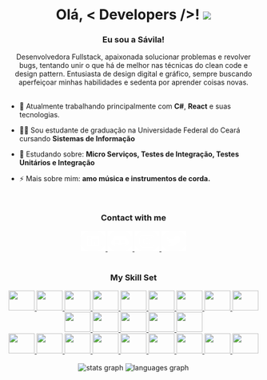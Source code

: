 <h1 align="center">Olá, < Developers />! <img src = "https://raw.githubusercontent.com/MartinHeinz/MartinHeinz/master/wave.gif" width = 30px></h1>

<h3 align="center">Eu sou a Sávila!</h3>
<div align="center">  
  Desenvolvedora Fullstack, apaixonada solucionar problemas e revolver bugs, tentando unir o que há de melhor nas técnicas do clean code e design pattern. Entusiasta de design digital e gráfico, sempre buscando aperfeiçoar minhas habilidades e sedenta por aprender coisas novas.
</div>

<br/>

<div>

- 🔭 Atualmente trabalhando principalmente com **C#**, **React** e suas tecnologias.

- 👨‍💻 Sou estudante de graduação na Universidade Federal do Ceará cursando **Sistemas de Informação**

- 🌱 Estudando sobre: **Micro Serviços, Testes de Integração, Testes Unitários e Integração**

- ⚡ Mais sobre mim: **amo música e instrumentos de corda.**

<!-- 
 📝 Eu escrevo artigos no linkedin: [https://www.linkedin.com/in/savilasaraiva/](https://www.linkedin.com/in/savilasaraiva/) -->
</div>

<br/>

<h3 align="center">Contact with me</h3>
<div align="center">  
  <a href="https://www.linkedin.com/in/savilasaraiva/" target="blank">
    <img src="assets/link-icon.svg" alt="https://www.linkedin.com/in/savilasaraiva/" width="50" height="40"/>
  </a>
  <a href="https://discordapp.com/users/561154633205284874" target="blank">
    <img src="assets/disc-icon.svg" alt="alivasaraiva#9819" width="50" height="40"/>
  </a>
  <a href="https://www.instagram.com/savilasaraiva/" target="blank">
    <img src="assets/inst-icon.svg" alt="https://www.instagram.com/savilasaraiva/" width="50" height="40"/>
  </a>
  <a href="https://twitter.com/SaraivaSavila/" target="blank">
    <img src="assets/twit-icon.svg" alt="https://twitter.com/SaraivaSavila/" width="50" height="40"/>
  </a>
</div>

<br>

<h3 align="center">My Skill Set</h3>
<div align="center">
  <a href="https://developer.mozilla.org/pt-BR/docs/Web/JavaScript" target="_blank">
    <img src="https://cdn.jsdelivr.net/gh/devicons/devicon/icons/javascript/javascript-original.svg" height="40" width="52">
  </a>
  <a href="#" target="_blank">
    <img src="https://cdn.jsdelivr.net/gh/devicons/devicon/icons/angularjs/angularjs-original.svg" height="40" width="52">
  </a>
  <a href="#" target="_blank">
    <img src="https://cdn.jsdelivr.net/gh/devicons/devicon/icons/csharp/csharp-original.svg" height="40" width="52">
  </a>
  <a href="#" target="_blank">
    <img src="https://cdn.jsdelivr.net/gh/devicons/devicon/icons/cplusplus/cplusplus-original.svg" height="40" width="52">
  </a>
  <a href="#" target="_blank">
    <img src="https://cdn.jsdelivr.net/gh/devicons/devicon/icons/dotnetcore/dotnetcore-original.svg" height="40" width="52">
  </a>
  <a href="#" target="_blank">
    <img src="https://cdn.jsdelivr.net/gh/devicons/devicon/icons/heroku/heroku-original.svg" height="40" width="52">
  </a>
  <a href="#" target="_blank">
    <img src="https://cdn.jsdelivr.net/gh/devicons/devicon/icons/java/java-original.svg" height="40" width="52">
  </a>
  <a href="#" target="_blank">
    <img src="https://cdn.jsdelivr.net/gh/devicons/devicon/icons/spring/spring-original.svg" height="40" width="52">
  </a>
  <a href="#" target="_blank">
    <img src="https://cdn.jsdelivr.net/gh/devicons/devicon/icons/oracle/oracle-original.svg" height="40" width="52">
  </a>
  <a href="#" target="_blank">
    <img src="https://cdn.jsdelivr.net/gh/devicons/devicon/icons/mysql/mysql-original.svg" height="40" width="52">
  </a>
  <a href="#" target="_blank">
    <img src="https://cdn.jsdelivr.net/gh/devicons/devicon/icons/postgresql/postgresql-original.svg" height="40" width="52">
  </a>  
  <a href="#" target="_blank">
    <img src="https://cdn.jsdelivr.net/gh/devicons/devicon/icons/microsoftsqlserver/microsoftsqlserver-plain.svg" height="40" width="52">
  </a>
  <a href="#" target="_blank">
    <img src="https://cdn.jsdelivr.net/gh/devicons/devicon/icons/mongodb/mongodb-original.svg" height="40" width="52">
  </a>   
  <a href="https://git-scm.com/" target="_blank">
    <img src="https://cdn.jsdelivr.net/gh/devicons/devicon/icons/git/git-original.svg" height="40" width="52">
  </a>

  <br>

  <a href="https://pt-br.reactjs.org/" target="_blank">
    <img src="https://cdn.jsdelivr.net/gh/devicons/devicon/icons/react/react-original.svg" height="40" width="52">
  </a>
  <a href="#" target="_blank">
    <img src="https://cdn.jsdelivr.net/gh/devicons/devicon/icons/vuejs/vuejs-original.svg" height="40" width="52">
  </a>
  <a href="#" target="_blank">
    <img src="https://cdn.jsdelivr.net/gh/devicons/devicon/icons/vuetify/vuetify-original.svg" height="40" width="52">
  </a>
  <a href="https://sass-lang.com/" target="_blank">
    <img src="https://cdn.jsdelivr.net/gh/devicons/devicon/icons/sass/sass-original.svg" height="40" width="52">
  </a>
  <a href="https://getbootstrap.com/" target="_blank">
    <img src="https://cdn.jsdelivr.net/gh/devicons/devicon/icons/bootstrap/bootstrap-original.svg" height="40" width="52">
  </a>
  <a href="https://developer.mozilla.org/pt-BR/docs/Web/CSS" target="_blank">
    <img src="https://cdn.jsdelivr.net/gh/devicons/devicon/icons/css3/css3-original.svg" height="40" width="52">
  </a>  
  <a href="https://developer.mozilla.org/en-US/docs/Glossary/HTML5/" target="_blank">
    <img src="https://cdn.jsdelivr.net/gh/devicons/devicon/icons/html5/html5-original.svg" height="40" width="52">
  </a>
  <a href="#" target="_blank">
    <img src="https://cdn.jsdelivr.net/gh/devicons/devicon/icons/behance/behance-original.svg" height="40" width="52">
  </a>
  <a href="#" target="_blank">
    <img src="https://profilinator.rishav.dev/skills-assets/figma-icon.svg" height="40" width="52" />
  </a>  
</div>

<br/>

<div align="center">
  <img src="https://github-readme-stats.vercel.app/api?hide_title=false&hide_rank=false&show_icons=true&include_all_commits=true&count_private=true&disable_animations=false&theme=dark&locale=en&hide_border=false&username=savilasaraiva" height="150" alt="stats graph"  />
  <img src="https://github-readme-stats.vercel.app/api/top-langs?locale=en&hide_title=false&layout=compact&card_width=320&langs_count=5&theme=dark&hide_border=false&username=savilasaraiva" height="150" alt="languages graph"  />
</div>